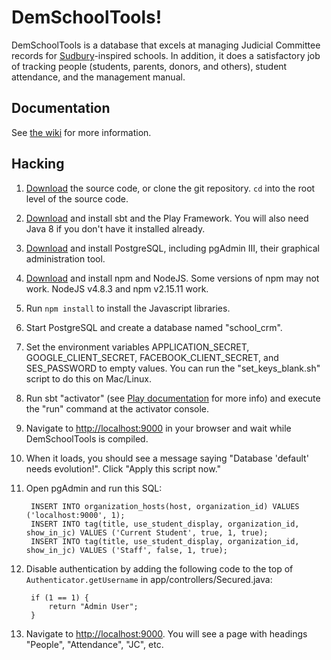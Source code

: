 # DemSchoolTools!

DemSchoolTools is a database that excels at managing Judicial Committee records
for [Sudbury](https://en.wikipedia.org/wiki/Sudbury_school)-inspired schools. 
In addition, it does a satisfactory job of tracking people (students, parents, 
donors, and others), student attendance, and the management manual.

## Documentation
See [the wiki](https://github.com/schmave/demschooltools/wiki/) for more information.

## Hacking
1. [Download](https://github.com/schmave/demschooltools/archive/master.zip) 
the source code, or clone the git repository. `cd` into the root level
of the source code.

1. [Download](https://playframework.com/documentation/2.5.x/Installing) 
and install sbt and the Play Framework. You will also need Java 8 if 
you don't have it installed already.

1. [Download](http://www.postgresql.org/download/) and install PostgreSQL, 
including pgAdmin III, their graphical administration tool.

1. [Download](https://nodejs.org/en/download/releases/) and install npm and NodeJS.
  Some versions of npm may not work. NodeJS v4.8.3 and npm v2.15.11 work.
  
1. Run `npm install` to install the Javascript libraries. 

1. Start PostgreSQL and create a database named "school_crm".

1. Set the environment variables APPLICATION_SECRET, GOOGLE_CLIENT_SECRET, 
FACEBOOK_CLIENT_SECRET, and SES_PASSWORD to empty values. You can run the 
"set_keys_blank.sh" script to do this on Mac/Linux.

1. Run sbt "activator" (see [Play documentation](https://playframework.com/documentation/2.5.x/PlayConsole) 
for more info) and execute the "run" command at the activator console.

1. Navigate to [http://localhost:9000](http://localhost:9000) in your browser 
and wait while DemSchoolTools is compiled.

1. When it loads, you should see a message saying 
"Database 'default' needs evolution!". Click "Apply this script now."

1. Open pgAdmin and run this SQL:

        INSERT INTO organization_hosts(host, organization_id) VALUES ('localhost:9000', 1);
        INSERT INTO tag(title, use_student_display, organization_id, show_in_jc) VALUES ('Current Student', true, 1, true);
        INSERT INTO tag(title, use_student_display, organization_id, show_in_jc) VALUES ('Staff', false, 1, true);

1. Disable authentication by adding the following code to the top of `Authenticator.getUsername` in app/controllers/Secured.java:

        if (1 == 1) {
            return "Admin User";
        }

1. Navigate to [http://localhost:9000](http://localhost:9000). You will see 
a page with headings "People", "Attendance", "JC", etc.

